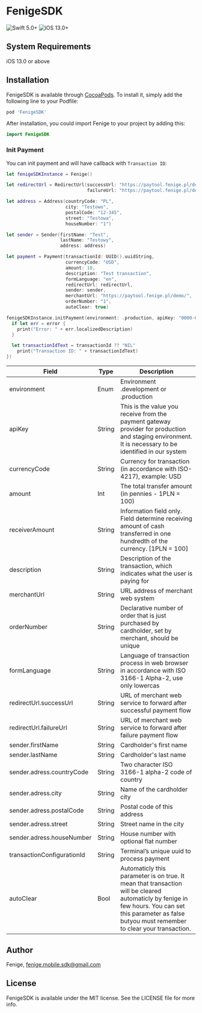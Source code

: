 
# FenigeSDK

![Swift 5.0+](https://img.shields.io/badge/Swift-5.0%2B-orange.svg)
![iOS 13.0+](https://img.shields.io/badge/iOS-13.0%2B-blue.svg)

## System Requirements
iOS 13.0 or above

## Installation

FenigeSDK is available through [CocoaPods](https://cocoapods.org). To install
it, simply add the following line to your Podfile:

```ruby
pod 'FenigeSDK'
```

After installation, you could import Fenige to your project by adding this:
```swift
import FenigeSDK
```

### Init Payment

You can init payment and will have callback with `Transaction ID`:
```swift
let fenigeSDKInstance = Fenige()

let redirectUrl = RedirectUrl(successUrl: "https://paytool.fenige.pl/demo/?success=1",
                              failureUrl: "https://paytool.fenige.pl/demo/?success=0")

let address = Address(countryCode: "PL",
                      city: "Testowo",
                      postalCode: "12-345",
                      street: "Testowa",
                      houseNumber: "1")

let sender = Sender(firstName: "Test",
                    lastName: "Testowy",
                    address: address)

let payment = Payment(transactionId: UUID().uuidString,
                      currencyCode: "USD",
                      amount: 10,
                      description: "Test transaction",
                      formLanguage: "en",
                      redirectUrl: redirectUrl,
                      sender: sender,
                      merchantUrl: "https://paytool.fenige.pl/demo/",
                      orderNumber: "1",
                      autoClear: true)

fenigeSDKInstance.initPayment(environment: .production, apiKey: "0000-0000-0000-0000-0000", payment: payment, containerViewController: self, completion: { [weak self] (transactionId: String?, error: FenigeError?) in
  if let err = error {
    print("Error: " + err.localizedDescription)
  }

  let transactionIdText = transactionId ?? "NIL"
    print("Transaction ID: " + transactionIdText)
})
```

|Field|Type|Description|
|--|--|--|
|environment|Enum|Environment .development or .production
|apiKey|String|This is the value you receive from the payment gateway provider for production and staging environment. It is necessary to be identified in our system
|currencyCode|String|Currency for transaction (in accordance with ISO-4217), example: USD
|amount|Int|The total transfer amount (in pennies - 1PLN = 100)
|receiverAmount|String|Information field only. Field determine receiving amount of cash transferred in one hundredth of the currency. [1PLN = 100]
|description|String|Description of the transaction, which indicates what the user is paying for
|merchantUrl|String|URL address of merchant web system
|orderNumber|String|Declarative number of order that is just purchased by cardholder, set by merchant, should be unique
|formLanguage|String|Language of transaction process in web browser in accordance with ISO 3166-1 Alpha-2, use only lowercas
|redirectUrl.successUrl|String|URL of merchant web service to forward after successful payment flow
|redirectUrl.failureUrl|String|URL of merchant web service to forward after failure payment flow
|sender.firstName|String|Cardholder's first name
|sender.lastName|String|Cardholder's last name
|sender.adress.countryCode|String|Two character ISO 3166-1 alpha-2 code of country
|sender.adress.city|String|Name of the cardholder city
|sender.adress.postalCode|String|Postal code of this address
|sender.adress.street|String|Street name in the city
|sender.adress.houseNumber|String|House number with optional flat number
|transactionConfigurationId|String|Terminal’s unique uuid to process payment
|autoClear|Bool|Automaticly this parameter is on true. It mean that transaction will be cleared automaticly by fenige in few hours. You can set this parameter as false butyou must remember to clear your transaction.

## Author

Fenige, fenige.mobile.sdk@gmail.com

## License

FenigeSDK is available under the MIT license. See the LICENSE file for more info.
